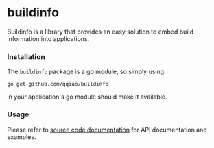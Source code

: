 # buildinfo

Buildinfo is a library that provides an easy solution to embed build
information into applications.

### Installation

The `buildinfo` package is a go module, so simply using:

    go get github.com/qqiao/buildinfo

in your application's go module should make it available.

### Usage

Please refer to [source code documentation](https://pkg.go.dev/github.com/qqiao/buildinfo)
for API documentation and examples.
